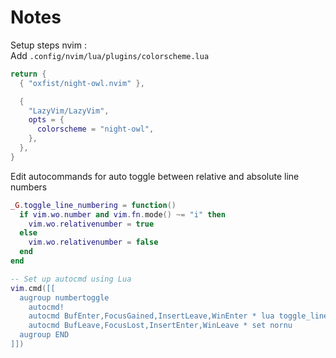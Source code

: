 # Notes

Setup steps nvim :  
Add `.config/nvim/lua/plugins/colorscheme.lua`

```lua
return {
  { "oxfist/night-owl.nvim" },

  {
    "LazyVim/LazyVim",
    opts = {
      colorscheme = "night-owl",
    },
  },
}
```

Edit autocommands for auto toggle between relative and absolute line numbers
```lua
_G.toggle_line_numbering = function()
  if vim.wo.number and vim.fn.mode() ~= "i" then
    vim.wo.relativenumber = true
  else
    vim.wo.relativenumber = false
  end
end

-- Set up autocmd using Lua
vim.cmd([[
  augroup numbertoggle
    autocmd!
    autocmd BufEnter,FocusGained,InsertLeave,WinEnter * lua toggle_line_numbering()
    autocmd BufLeave,FocusLost,InsertEnter,WinLeave * set nornu
  augroup END
]])
```
